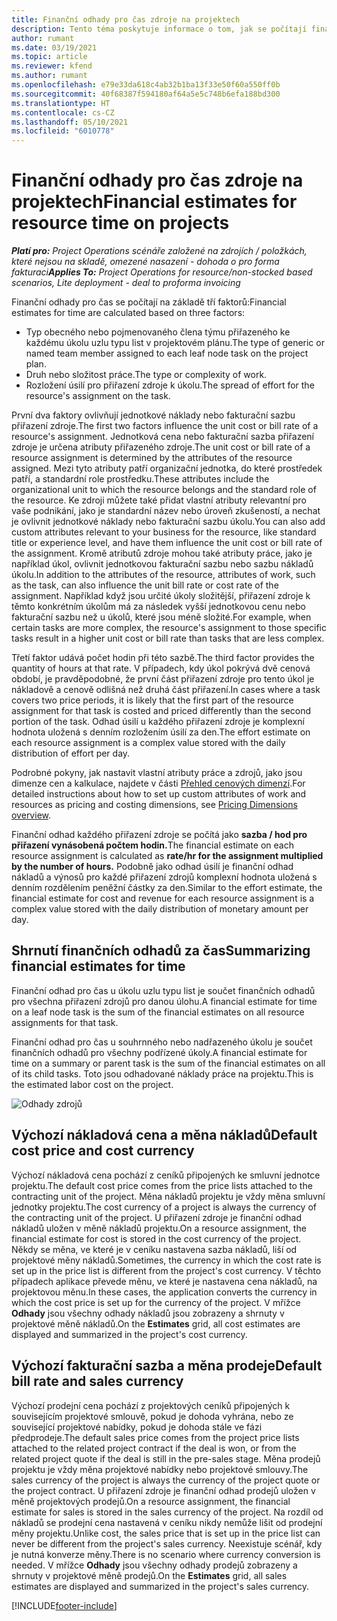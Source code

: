 ```yaml
---
title: Finanční odhady pro čas zdroje na projektech
description: Tento téma poskytuje informace o tom, jak se počítají finanční odhady pro čas.
author: rumant
ms.date: 03/19/2021
ms.topic: article
ms.reviewer: kfend
ms.author: rumant
ms.openlocfilehash: e79e33da618c4ab32b1ba13f33e50f60a550ff0b
ms.sourcegitcommit: 40f68387f594180af64a5e5c748b6efa188bd300
ms.translationtype: HT
ms.contentlocale: cs-CZ
ms.lasthandoff: 05/10/2021
ms.locfileid: "6010778"
---
```

# <a name="financial-estimates-for-resource-time-on-projects"></a><span data-ttu-id="4c638-103">Finanční odhady pro čas zdroje na projektech</span><span class="sxs-lookup"><span data-stu-id="4c638-103">Financial estimates for resource time on projects</span></span>

<span data-ttu-id="4c638-104">_**Platí pro:** Project Operations scénáře založené na zdrojích / položkách, které nejsou na skladě, omezené nasazení - dohoda o pro forma fakturaci_</span><span class="sxs-lookup"><span data-stu-id="4c638-104">_**Applies To:** Project Operations for resource/non-stocked based scenarios, Lite deployment - deal to proforma invoicing_</span></span>

<span data-ttu-id="4c638-105">Finanční odhady pro čas se počítají na základě tří faktorů:</span><span class="sxs-lookup"><span data-stu-id="4c638-105">Financial estimates for time are calculated based on three factors:</span></span> 

- <span data-ttu-id="4c638-106">Typ obecného nebo pojmenovaného člena týmu přiřazeného ke každému úkolu uzlu typu list v projektovém plánu.</span><span class="sxs-lookup"><span data-stu-id="4c638-106">The type of generic or named team member assigned to each leaf node task on the project plan.</span></span> 
- <span data-ttu-id="4c638-107">Druh nebo složitost práce.</span><span class="sxs-lookup"><span data-stu-id="4c638-107">The type or complexity of work.</span></span>
- <span data-ttu-id="4c638-108">Rozložení úsilí pro přiřazení zdroje k úkolu.</span><span class="sxs-lookup"><span data-stu-id="4c638-108">The spread of effort for the resource's assignment on the task.</span></span> 

<span data-ttu-id="4c638-109">První dva faktory ovlivňují jednotkové náklady nebo fakturační sazbu přiřazení zdroje.</span><span class="sxs-lookup"><span data-stu-id="4c638-109">The first two factors influence the unit cost or bill rate of a resource's assignment.</span></span> <span data-ttu-id="4c638-110">Jednotková cena nebo fakturační sazba přiřazení zdroje je určena atributy přiřazeného zdroje.</span><span class="sxs-lookup"><span data-stu-id="4c638-110">The unit cost or bill rate of a resource assignment is determined by the attributes of the resource assigned.</span></span> <span data-ttu-id="4c638-111">Mezi tyto atributy patří organizační jednotka, do které prostředek patří, a standardní role prostředku.</span><span class="sxs-lookup"><span data-stu-id="4c638-111">These attributes include the organizational unit to which the resource belongs and the standard role of the resource.</span></span> <span data-ttu-id="4c638-112">Ke zdroji můžete také přidat vlastní atributy relevantní pro vaše podnikání, jako je standardní název nebo úroveň zkušeností, a nechat je ovlivnit jednotkové náklady nebo fakturační sazbu úkolu.</span><span class="sxs-lookup"><span data-stu-id="4c638-112">You can also add custom attributes relevant to your business for the resource, like standard title or experience level, and have them influence the unit cost or bill rate of the assignment.</span></span>
<span data-ttu-id="4c638-113">Kromě atributů zdroje mohou také atributy práce, jako je například úkol, ovlivnit jednotkovou fakturační sazbu nebo sazbu nákladů úkolu.</span><span class="sxs-lookup"><span data-stu-id="4c638-113">In addition to the attributes of the resource, attributes of work, such as the task, can also influence the unit bill rate or cost rate of the assignment.</span></span> <span data-ttu-id="4c638-114">Například když jsou určité úkoly složitější, přiřazení zdroje k těmto konkrétním úkolům má za následek vyšší jednotkovou cenu nebo fakturační sazbu než u úkolů, které jsou méně složité.</span><span class="sxs-lookup"><span data-stu-id="4c638-114">For example, when certain tasks are more complex, the resource's assignment to those specific tasks result in a higher unit cost or bill rate than tasks that are less complex.</span></span>   

<span data-ttu-id="4c638-115">Třetí faktor udává počet hodin při této sazbě.</span><span class="sxs-lookup"><span data-stu-id="4c638-115">The third factor provides the quantity of hours at that rate.</span></span> <span data-ttu-id="4c638-116">V případech, kdy úkol pokrývá dvě cenová období, je pravděpodobné, že první část přiřazení zdroje pro tento úkol je nákladově a cenově odlišná než druhá část přiřazení.</span><span class="sxs-lookup"><span data-stu-id="4c638-116">In cases where a task covers two price periods, it is likely that the first part of the resource assignment for that task is costed and priced differently than the second portion of the task.</span></span> <span data-ttu-id="4c638-117">Odhad úsilí u každého přiřazení zdroje je komplexní hodnota uložená s denním rozložením úsilí za den.</span><span class="sxs-lookup"><span data-stu-id="4c638-117">The effort estimate on each resource assignment is a complex value stored with the daily distribution of effort per day.</span></span>

<span data-ttu-id="4c638-118">Podrobné pokyny, jak nastavit vlastní atributy práce a zdrojů, jako jsou dimenze cen a kalkulace, najdete v části [Přehled cenových dimenzí](../pricing-costing/pricing-dimensions-overview.md).</span><span class="sxs-lookup"><span data-stu-id="4c638-118">For detailed instructions about how to set up custom attributes of work and resources as pricing and costing dimensions, see [Pricing Dimensions overview](../pricing-costing/pricing-dimensions-overview.md).</span></span>

<span data-ttu-id="4c638-119">Finanční odhad každého přiřazení zdroje se počítá jako **sazba / hod pro přiřazení vynásobená počtem hodin.**</span><span class="sxs-lookup"><span data-stu-id="4c638-119">The financial estimate on each resource assignment is calculated as **rate/hr for the assignment multiplied by the number of hours.**</span></span>  <span data-ttu-id="4c638-120">Podobně jako odhad úsilí je finanční odhad nákladů a výnosů pro každé přiřazení zdrojů komplexní hodnota uložená s denním rozdělením peněžní částky za den.</span><span class="sxs-lookup"><span data-stu-id="4c638-120">Similar to the effort estimate, the financial estimate for cost and revenue for each resource assignment is a complex value stored with the daily distribution of monetary amount per day.</span></span> 

## <a name="summarizing-financial-estimates-for-time"></a><span data-ttu-id="4c638-121">Shrnutí finančních odhadů za čas</span><span class="sxs-lookup"><span data-stu-id="4c638-121">Summarizing financial estimates for time</span></span>
<span data-ttu-id="4c638-122">Finanční odhad pro čas u úkolu uzlu typu list je součet finančních odhadů pro všechna přiřazení zdrojů pro danou úlohu.</span><span class="sxs-lookup"><span data-stu-id="4c638-122">A financial estimate for time on a leaf node task is the sum of the financial estimates on all resource assignments for that task.</span></span>

<span data-ttu-id="4c638-123">Finanční odhad pro čas u souhrnného nebo nadřazeného úkolu je součet finančních odhadů pro všechny podřízené úkoly.</span><span class="sxs-lookup"><span data-stu-id="4c638-123">A financial estimate for time on a summary or parent task is the sum of the financial estimates on all of its child tasks.</span></span> <span data-ttu-id="4c638-124">Toto jsou odhadované náklady práce na projektu.</span><span class="sxs-lookup"><span data-stu-id="4c638-124">This is the estimated labor cost on the project.</span></span> 

![Odhady zdrojů](./media/navigation12.png)

## <a name="default-cost-price-and-cost-currency"></a><span data-ttu-id="4c638-126">Výchozí nákladová cena a měna nákladů</span><span class="sxs-lookup"><span data-stu-id="4c638-126">Default cost price and cost currency</span></span>

<span data-ttu-id="4c638-127">Výchozí nákladová cena pochází z ceníků připojených ke smluvní jednotce projektu.</span><span class="sxs-lookup"><span data-stu-id="4c638-127">The default cost price comes from the price lists attached to the contracting unit of the project.</span></span> <span data-ttu-id="4c638-128">Měna nákladů projektu je vždy měna smluvní jednotky projektu.</span><span class="sxs-lookup"><span data-stu-id="4c638-128">The cost currency of a project is always the currency of the contracting unit of the project.</span></span> <span data-ttu-id="4c638-129">U přiřazení zdroje je finanční odhad nákladů uložen v měně nákladů projektu.</span><span class="sxs-lookup"><span data-stu-id="4c638-129">On a resource assignment, the financial estimate for cost is stored in the cost currency of the project.</span></span> <span data-ttu-id="4c638-130">Někdy se měna, ve které je v ceníku nastavena sazba nákladů, liší od projektové měny nákladů.</span><span class="sxs-lookup"><span data-stu-id="4c638-130">Sometimes, the currency in which the cost rate is set up in the price list is different from the project's cost currency.</span></span> <span data-ttu-id="4c638-131">V těchto případech aplikace převede měnu, ve které je nastavena cena nákladů, na projektovou měnu.</span><span class="sxs-lookup"><span data-stu-id="4c638-131">In these cases, the application converts the currency in which the cost price is set up for the currency of the project.</span></span> <span data-ttu-id="4c638-132">V mřížce **Odhady** jsou všechny odhady nákladů jsou zobrazeny a shrnuty v projektové měně nákladů.</span><span class="sxs-lookup"><span data-stu-id="4c638-132">On the **Estimates** grid, all cost estimates are displayed and summarized in the project's cost currency.</span></span> 

## <a name="default-bill-rate-and-sales-currency"></a><span data-ttu-id="4c638-133">Výchozí fakturační sazba a měna prodeje</span><span class="sxs-lookup"><span data-stu-id="4c638-133">Default bill rate and sales currency</span></span>

<span data-ttu-id="4c638-134">Výchozí prodejní cena pochází z projektových ceníků připojených k souvisejícím projektové smlouvě, pokud je dohoda vyhrána, nebo ze související projektové nabídky, pokud je dohoda stále ve fázi předprodeje.</span><span class="sxs-lookup"><span data-stu-id="4c638-134">The default sales price comes from the project price lists attached to the related project contract if the deal is won, or from the related project quote if the deal is still in the pre-sales stage.</span></span> <span data-ttu-id="4c638-135">Měna prodejů projektu je vždy měna projektové nabídky nebo projektové smlouvy.</span><span class="sxs-lookup"><span data-stu-id="4c638-135">The sales currency of the project is always the currency of the project quote or the project contract.</span></span> <span data-ttu-id="4c638-136">U přiřazení zdroje je finanční odhad prodejů uložen v měně projektových prodejů.</span><span class="sxs-lookup"><span data-stu-id="4c638-136">On a resource assignment, the financial estimate for sales is stored in the sales currency of the project.</span></span> <span data-ttu-id="4c638-137">Na rozdíl od nákladů se prodejní cena nastavená v ceníku nikdy nemůže lišit od prodejní měny projektu.</span><span class="sxs-lookup"><span data-stu-id="4c638-137">Unlike cost, the sales price that is set up in the price list can never be different from the project's sales currency.</span></span> <span data-ttu-id="4c638-138">Neexistuje scénář, kdy je nutná konverze měny.</span><span class="sxs-lookup"><span data-stu-id="4c638-138">There is no scenario where currency conversion is needed.</span></span> <span data-ttu-id="4c638-139">V mřížce **Odhady** jsou všechny odhady prodejů zobrazeny a shrnuty v projektové měně prodejů.</span><span class="sxs-lookup"><span data-stu-id="4c638-139">On the **Estimates** grid, all sales estimates are displayed and summarized in the project's sales currency.</span></span> 

[!INCLUDE[footer-include](../includes/footer-banner.md)]

